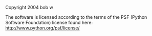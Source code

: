 Copyright 2004 bob w

The software is licensed according to the terms of the PSF (Python Software Foundation) license found here: http://www.python.org/psf/license/
